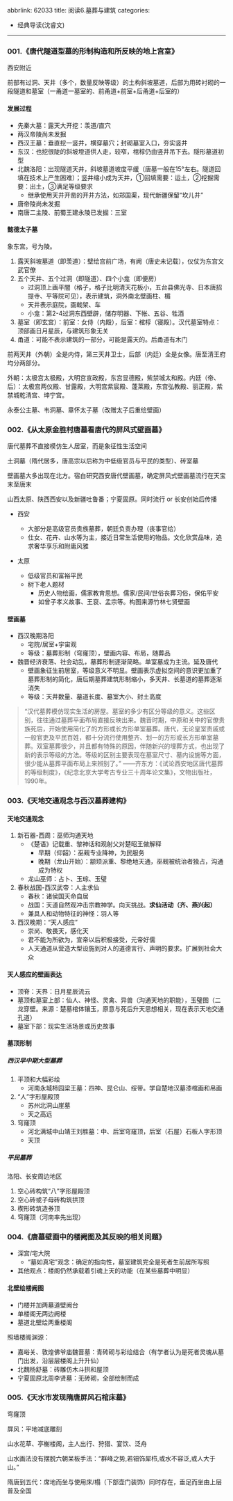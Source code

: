 abbrlink: 62033
title: 阅读6.墓葬与建筑
categories:
  - 经典导读(沈睿文)
---
### 001.《唐代隧道型墓的形制构造和所反映的地上宫室》

西安附近

前部有过洞、天井（多个，数量反映等级）的土构斜坡墓道，后部为用砖衬砌的一段隧道和墓室（一甬道一墓室的、前甬道+前室+后甬道+后室的）

#### 发展过程

- 先秦大墓：露天大开挖：羡道/直穴
- 两汉帝陵尚未发掘
- 西汉王墓：垂直挖一竖井，横穿墓穴；封砌墓室入口，夯实竖井
- 东汉：也挖很陡的斜坡墱道供人走，较窄，棺椁仍由竖井吊下去。隧形墓道初型
- 北魏洛阳：出现隧道天井，斜坡墓道坡度平缓（唐墓一般在15°左右。隧道回填在技术上产生困难）；竖井缩小成为天井，①回填需要：运土，②挖掘需要：出土，③满足等级要求
  - 继承使用天井开凿的开井方法，如郑国渠，现代新疆保留“坎儿井”
- 唐帝陵尚未发掘
- 南唐二主陵、前蜀王建永陵已发掘：三室

#### 懿德太子墓

象东宫。号为陵。

1. 露天斜坡墓道（即羡道）：壁绘宫前广场，有阙（唐史未记载），仪仗为东宫文武官僚
2. 五个天井、五个过洞（即隧道）、四个小龛（即便房）
   - 过洞顶上画平闇（格子，格子比明清天花板小，五台县佛光寺、日本唐招提寺、平等院可见），表示建筑，洞外南北壁画柱、楣
   - 天井表示庭院，画戟架、车
   - 小龛：第2-4过洞东西壁辟，储存明器、下帐、五谷、牲酒
3. 墓室（即玄宫）：前室：女侍（内殿），后室：棺椁（寝殿）。汉代墓室特点：顶部画日月星辰，与建筑形象无关
4. 甬道：可能不表示建筑的一部分，可能是露天的。后甬道有木门

前两天井（外朝）全是内侍，第三天井卫士，后部（内廷）全是女像。唐至清王府均分两部分。

外朝：太极宫太极殿，大明宫宣政殿，东宫显德殿，紫禁城太和殿。内廷（帝、后）：太极宫两仪殿、甘露殿，大明宫紫宸殿、蓬莱殿，东宫弘教殿、丽正殿，紫禁城乾清宫、坤宁宫。

永泰公主墓、韦洞墓、章怀太子墓（改赠太子后重绘壁画）

### 002.《从太原金胜村唐墓看唐代的屏风式壁画墓》

唐代墓葬不直接模仿生人居室，而是象征性生活空间

土洞墓（隋代居多，唐高宗以后称为中低级官员与平民的类型）、砖室墓

壁画墓大多出现在北方。宿白研究西安唐代壁画墓，确定屏风式壁画墓流行在天宝末至唐末

山西太原、陕西西安以及新疆吐鲁番；宁夏固原。同时流行 or 长安创始后传播

- 西安
  - 大部分是高级官员贵族墓葬，朝廷负责办理（丧事官给）
  - 仕女、花卉、山水等为主，接近日常生活使用的物品。文化欣赏品味，追求奢华享乐和附庸风雅

- 太原
  - 低级官员和富裕平民
  - 树下老人题材
    - 历史人物绘画，儒家教育思想。儒家/民间/世俗丧葬习俗，保佑平安
    - 如曾子孝义故事、王裒、孟宗等。构图来源竹林七贤壁画

#### 壁画墓

- 西汉晚期洛阳
  - 宅院/居室+宇宙观
  - 等级：墓葬形制（穹窿顶），壁画内容、布局，随葬品
- 魏晋经济衰落、社会动乱，墓葬形制逐渐简略。单室墓成为主流。延及唐代
  - 壁画象征生前居室，等级意义不明显。壁画表示虚拟空间的意识更加重了墓葬形制的简化，唐后期墓葬建筑形制缩小，多天井、长墓道的墓葬逐渐消失
  - 等级：天井数量、墓道长度、墓室大小、封土高度

> “汉代墓葬模仿现实生活的房屋。墓室的多少有区分等级的意义。这些区别，往往通过墓葬平面布局直接反映出来。魏晋时期，中原和关中的官僚贵族死后，开始使用简化了的方形或长方形单室墓葬。唐代，无论皇室贵戚或一般官吏及平民百姓，都十分流行使用整齐、划一的方形或长方形单室墓葬。双室墓葬很少，并且都有特殊的原因，伴随新兴的埋葬方式，也出现了新的表示等级的方法。等级的区别主要表现在墓室尺寸、墓内设施等方面，很少能从墓葬平面布局上来辨别了。” ——齐东方：《试论西安地区唐代墓葬的等级制度》，《纪念北京大学考古专业三十周年论文集》，文物出版社，1990年。

### 003.《天地交通观念与西汉墓葬建构》

#### 天地交通观念

1. 新石器-西周：巫师沟通天地
   - 《楚语》记载重、黎神话和观射父对楚昭王做解释
     - 早期（仰韶）：巫觋专业降神，为民服务
     - 晚期（龙山开始）：颛顼派重、黎绝地天通，巫觋被统治者独占，沟通成为特权
   - 龙山巫师：占卜、玉琮、玉璧
2. 春秋战国-西汉武帝：人主求仙
   - 春秋：诸侯国天命自居
   - 战国：天道自然观冲击宗教神学。向天挑战。**求仙活动（齐、燕兴起）**
   - 兼具人和动物特征的神怪：羽人等
3. 西汉晚期：“天人感应”
   - 崇尚、敬畏天，感化天
   - 君不能为所欲为，宣帝以后积极接受，元帝好儒
   - 人天通道从营造大型设施到对人的道德言行、声明的要求。扩展到社会大众

#### 天人感应的壁画表达

- 顶脊：天界：日月星辰流云
- 墓顶和墓室上部：仙人、神怪、灵禽、异兽（沟通天地的职能），玉璧图（二龙穿壁。来源：楚墓棺体镶玉，原意与死后升天思想相关，现在表示天地交通孔道）
- 墓室下部：现实生活场景或历史故事

#### 墓顶形制

##### 西汉早中期大型墓葬

1. 平顶和大幅彩绘
   - 河南永城柿园梁王墓：四神、昆仑山、绥带。学自楚地汉墓漆棺画和帛画
2. “人”字形屋殿顶
   - 苏州北洞山崖墓
   - 天之高远
3. 穹窿顶
   - 河北满城中山靖王刘胜墓：中、后室穹窿顶，后室（石屋）石板人字形顶
   - 天顶

##### 平民墓葬

洛阳、长安周边地区

1. 空心砖构筑“八”字形屋殿顶
2. 空心砖或子母砖构筑拱顶
3. 楔形砖筑造券顶
4. 穹窿顶（河南率先出现）

### 004.《唐墓壁画中的楼阙图及其反映的相关问题》

- 深宫/宅大院
  - “墓如真宅”观念：确定的指向性，墓室建筑完全是死者生前居所写照
- 其他观点：楼阁仍然承载着引魂上天的功能（在某些墓葬中明显）

#### 北壁绘楼阙图

- 门楼并加两墓道壁阙台
- 单楼阁无两边阙楼
- 墓道北壁绘两重楼阁

照墙楼阁渊源：

- 嘉峪关、敦煌佛爷庙魏晋墓：青砖砌与彩绘结合（有学者认为是死者灵魂从墓门出发，沿层层楼阁上升升仙）
- 北魏杨舒墓：砖雕仿木斗拱和屋顶
- 宁夏固原北周李贤墓：无砖砌，全部绘制而成

### 005.《天水市发现隋唐屏风石棺床墓》

穹窿顶

屏风：平地减底雕刻

山水花草、亭榭楼阁，主人出行、狩猎、宴饮、泛舟

山水画法没有摆脱六朝呆板手法：“群峰之势,若钿饰犀栉,或水不容泛,或人大于山。”

隋唐到五代：席地而坐与使用床/榻（下部壶门装饰）同时存在，垂足而坐由上层普及全国